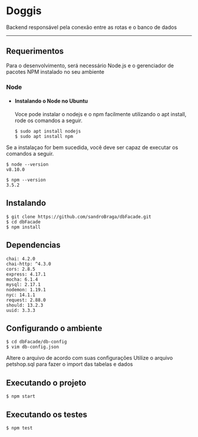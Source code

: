 # Doggis

Backend responsável pela conexão entre as rotas e o banco de dados

---
## Requerimentos

Para o desenvolvimento, será necessário Node.js e o gerenciador de pacotes NPM instalado no seu ambiente

### Node
- #### Instalando o Node no Ubuntu

  Voce pode instalar o nodejs e o npm facilmente utilizando o apt install, rode os comandos a seguir.

      $ sudo apt install nodejs
      $ sudo apt install npm

Se a instalaçao for bem sucedida, você deve ser capaz de executar os comandos a seguir.

    $ node --version
    v8.10.0

    $ npm --version
    3.5.2

###

## Instalando

    $ git clone https://github.com/sandroBraga/dbFacade.git
    $ cd dbFacade
    $ npm install

## Dependencias
    
    chai: 4.2.0
    chai-http: ^4.3.0
    cors: 2.8.5
    express: 4.17.1
    mocha: 6.1.4
    mysql: 2.17.1
    nodemon: 1.19.1
    nyc: 14.1.1
    request: 2.88.0
    should: 13.2.3
    uuid: 3.3.3

## Configurando o ambiente

    $ cd dbFacade/db-config
    $ vim db-config.json

  Altere o arquivo de acordo com suas configurações
  Utilize o arquivo petshop.sql para fazer o import das tabelas e dados

## Executando o projeto

    $ npm start

## Executando os testes

    $ npm test
